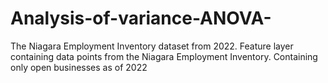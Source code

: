 # Analysis-of-variance-ANOVA-
The Niagara Employment Inventory dataset from 2022. Feature layer containing data points from the Niagara Employment Inventory. Containing only open businesses as of 2022
